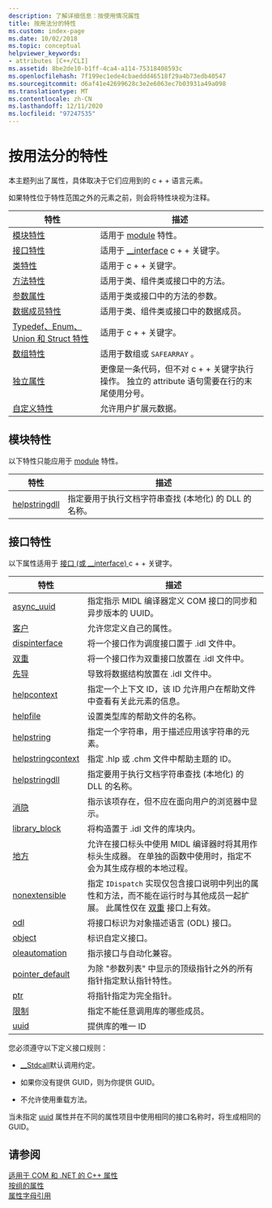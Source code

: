 ```yaml
---
description: 了解详细信息：按使用情况属性
title: 按用法分的特性
ms.custom: index-page
ms.date: 10/02/2018
ms.topic: conceptual
helpviewer_keywords:
- attributes [C++/CLI]
ms.assetid: 8be2de10-b1ff-4ca4-a114-75318408593c
ms.openlocfilehash: 7f199ec1ede4cbaeddd46518f29a4b73edb40547
ms.sourcegitcommit: d6af41e42699628c3e2e6063ec7b03931a49a098
ms.translationtype: MT
ms.contentlocale: zh-CN
ms.lasthandoff: 12/11/2020
ms.locfileid: "97247535"
---
```

# <a name="attributes-by-usage"></a>按用法分的特性

本主题列出了属性，具体取决于它们应用到的 c + + 语言元素。

如果特性位于特性范围之外的元素之前，则会将特性块视为注释。

|特性|描述|
|---------------|-----------------|
|[模块特性](module-attributes.md)|适用于 [module](module-cpp.md) 特性。|
|[接口特性](interface-attributes.md)|适用于 [__interface](../../cpp/interface.md) c + + 关键字。|
|[类特性](class-attributes.md)|适用于 c + + 关键字。|
|[方法特性](method-attributes.md)|适用于类、组件类或接口中的方法。|
|[参数属性](parameter-attributes.md)|适用于类或接口中的方法的参数。|
|[数据成员特性](data-member-attributes.md)|适用于类、组件类或接口中的数据成员。|
|[Typedef、Enum、Union 和 Struct 特性](typedef-enum-union-and-struct-attributes.md)|适用于 c + + 关键字。|
|[数组特性](array-attributes.md)|适用于数组或 `SAFEARRAY` 。|
|[独立属性](stand-alone-attributes.md)|更像是一条代码，但不对 c + + 关键字执行操作。 独立的 attribute 语句需要在行的末尾使用分号。|
|[自定义特性](custom-attributes-cpp.md)|允许用户扩展元数据。|

## <a name="module-attributes"></a>模块特性

以下特性只能应用于 [module](module-cpp.md) 特性。

|特性|描述|
|---------------|-----------------|
|[helpstringdll](helpstringdll.md)|指定要用于执行文档字符串查找 (本地化) 的 DLL 的名称。|

## <a name="interface-attributes"></a>接口特性

以下属性适用于 [接口 (或 __interface) ](../../cpp/interface.md) c + + 关键字。

|特性|描述|
|---------------|-----------------|
|[async_uuid](async-uuid.md)|指定指示 MIDL 编译器定义 COM 接口的同步和异步版本的 UUID。|
|[客户](custom-cpp.md)|允许您定义自己的属性。|
|[dispinterface](dispinterface.md)|将一个接口作为调度接口置于 .idl 文件中。|
|[双重](dual.md)|将一个接口作为双重接口放置在 .idl 文件中。|
|[先导](export.md)|导致将数据结构放置在 .idl 文件中。|
|[helpcontext](helpcontext.md)|指定一个上下文 ID，该 ID 允许用户在帮助文件中查看有关此元素的信息。|
|[helpfile](helpfile.md)|设置类型库的帮助文件的名称。|
|[helpstring](helpstring.md)|指定一个字符串，用于描述应用该字符串的元素。|
|[helpstringcontext](helpstringcontext.md)|指定 .hlp 或 .chm 文件中帮助主题的 ID。|
|[helpstringdll](helpstringdll.md)|指定要用于执行文档字符串查找 (本地化) 的 DLL 的名称。|
|[消隐](hidden.md)|指示该项存在，但不应在面向用户的浏览器中显示。|
|[library_block](library-block.md)|将构造置于 .idl 文件的库块内。|
|[地方](local-cpp.md)|允许在接口标头中使用 MIDL 编译器时将其用作标头生成器。 在单独的函数中使用时，指定不会为其生成存根的本地过程。|
|[nonextensible](nonextensible.md)|指定 `IDispatch` 实现仅包含接口说明中列出的属性和方法，而不能在运行时与其他成员一起扩展。 此属性仅在 [双重](dual.md) 接口上有效。|
|[odl](odl.md)|将接口标识为对象描述语言 (ODL) 接口。|
|[object](object-cpp.md)|标识自定义接口。|
|[oleautomation](oleautomation.md)|指示接口与自动化兼容。|
|[pointer_default](pointer-default.md)|为除 "参数列表" 中显示的顶级指针之外的所有指针指定默认指针特性。|
|[ptr](ptr.md)|将指针指定为完全指针。|
|[限制](restricted.md)|指定不能任意调用库的哪些成员。|
|[uuid](uuid-cpp-attributes.md)|提供库的唯一 ID|

您必须遵守以下定义接口规则：

- [__Stdcall](../../cpp/stdcall.md)默认调用约定。

- 如果你没有提供 GUID，则为你提供 GUID。

- 不允许使用重载方法。

当未指定 [uuid](uuid-cpp-attributes.md) 属性并在不同的属性项目中使用相同的接口名称时，将生成相同的 GUID。

## <a name="see-also"></a>请参阅

[适用于 COM 和 .NET 的 C++ 属性](cpp-attributes-com-net.md)<br/>
[按组的属性](attributes-by-group.md)<br/>
[属性字母引用](attributes-alphabetical-reference.md)
